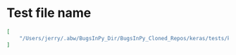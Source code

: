 # Test file name

```json
[
    "/Users/jerry/.abw/BugsInPy_Dir/BugsInPy_Cloned_Repos/keras/tests/keras/layers/recurrent_test.py"
]
```
